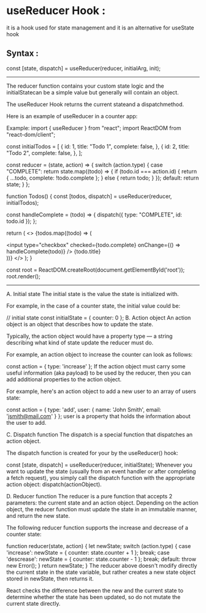 
# useReducer Hook :
it is a hook used for state management and it is an alternative for useState hook

## Syntax :

const [state, dispatch] = useReducer(reducer, initialArg, init);

****************************************************************
The reducer function contains your custom state logic and the initialStatecan be a simple value but generally will contain an object.

The useReducer Hook returns the current stateand a dispatchmethod.

Here is an example of useReducer in a counter app:

Example:
import { useReducer } from "react";
import ReactDOM from "react-dom/client";

const initialTodos = [
  {
    id: 1,
    title: "Todo 1",
    complete: false,
  },
  {
    id: 2,
    title: "Todo 2",
    complete: false,
  },
];

const reducer = (state, action) => {
  switch (action.type) {
    case "COMPLETE":
      return state.map((todo) => {
        if (todo.id === action.id) {
          return { ...todo, complete: !todo.complete };
        } else {
          return todo;
        }
      });
    default:
      return state;
  }
};

function Todos() {
  const [todos, dispatch] = useReducer(reducer, initialTodos);

  const handleComplete = (todo) => {
    dispatch({ type: "COMPLETE", id: todo.id });
  };

  return (
    <>
      {todos.map((todo) => (
        <div key={todo.id}>
          <label>
            <input
              type="checkbox"
              checked={todo.complete}
              onChange={() => handleComplete(todo)}
            />
            {todo.title}
          </label>
        </div>
      ))}
    </>
  );
}

const root = ReactDOM.createRoot(document.getElementById('root'));
root.render(<Todos />);

****************************************************************


A. Initial state
The initial state is the value the state is initialized with.

For example, in the case of a counter state, the initial value could be:

// initial state
const initialState = { 
  counter: 0 
};
B. Action object
An action object is an object that describes how to update the state.

Typically, the action object would have a property type — a string describing what kind of state update the reducer must do.

For example, an action object to increase the counter can look as follows:

const action = {
  type: 'increase'
};
If the action object must carry some useful information (aka payload) to be used by the reducer, then you can add additional properties to the action object.

For example, here's an action object to add a new user to an array of users state:

const action = {
  type: 'add',
  user: { 
    name: 'John Smith',
    email: 'jsmith@mail.com'
  }
};
user is a property that holds the information about the user to add.

C. Dispatch function
The dispatch is a special function that dispatches an action object.

The dispatch function is created for your by the useReducer() hook:

const [state, dispatch] = useReducer(reducer, initialState);
Whenever you want to update the state (usually from an event handler or after completing a fetch request), you simply call the dispatch function with the appropriate action object: dispatch(actionObject).

D. Reducer function
The reducer is a pure function that accepts 2 parameters: the current state and an action object. Depending on the action object, the reducer function must update the state in an immutable manner, and return the new state.

The following reducer function supports the increase and decrease of a counter state:

function reducer(state, action) {
  let newState;
  switch (action.type) {
    case 'increase':
      newState = { counter: state.counter + 1 };
      break;
    case 'descrease':
      newState = { counter: state.counter - 1 };
      break;
    default:
      throw new Error();
  }
  return newState;
}
The reducer above doesn't modify directly the current state in the state variable, but rather creates a new state object stored in newState, then returns it.

React checks the difference between the new and the current state to determine whether the state has been updated, so do not mutate the current state directly.


